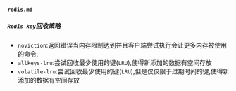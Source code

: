 #### `redis.md`













##### `Redis key`回收策略
* `noviction`:返回错误当内存限制达到并且客户端尝试执行会让更多内存被使用的命令,
* `allkeys-lru`:尝试回收最少使用的键(`LRU`),使得新添加的数据有空间存放
* `volatile-lru`:尝试回收最少使用的键(`LRU`),但是仅仅限于过期时间的键,使得新添加的数据有空间存放
